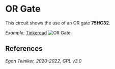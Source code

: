 # OR Gate

This circuit shows the use of an OR gate **75HC32**.

_Example:_ [Tinkercad](https://www.tinkercad.com/things/bsNNxH4XZwC)
![OR Gate](or-gate.png)



## References


*Egon Teiniker, 2020-2022, GPL v3.0* 
